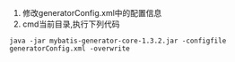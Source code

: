 1. 修改generatorConfig.xml中的配置信息
2. cmd当前目录,执行下列代码
```
java -jar mybatis-generator-core-1.3.2.jar -configfile generatorConfig.xml -overwrite
```
